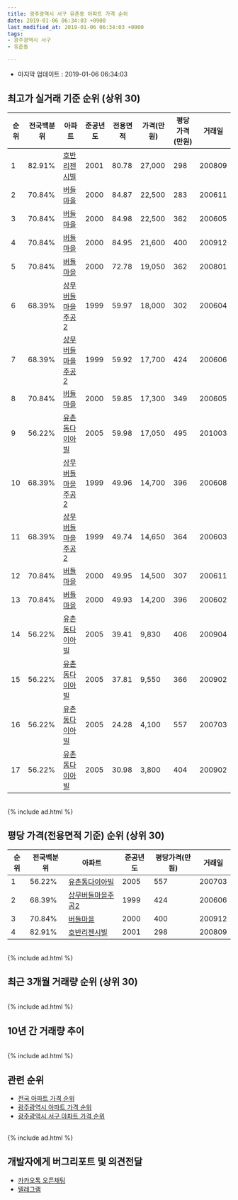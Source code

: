 ```yaml
---
title: 광주광역시 서구 유촌동 아파트 가격 순위
date: 2019-01-06 06:34:03 +0900
last_modified_at: 2019-01-06 06:34:03 +0900
tags:
- 광주광역시 서구
- 유촌동

---
```


* 마지막 업데이트 : 2019-01-06 06:34:03

## 최고가 실거래 기준 순위 (상위 30)


|순위|전국백분위|아파트|준공년도|전용면적|가격(만원)|평당가격(만원)|거래일|
|---|---|---|---|---|---|---|---|
|1|82.91%|[호반리젠시빌](https://search.naver.com/search.naver?query=%EA%B4%91%EC%A3%BC%EA%B4%91%EC%97%AD%EC%8B%9C+%EC%84%9C%EA%B5%AC+%EC%9C%A0%EC%B4%8C%EB%8F%99+%ED%98%B8%EB%B0%98%EB%A6%AC%EC%A0%A0%EC%8B%9C%EB%B9%8C)|2001|80.78|27,000|298|200809|
|2|70.84%|[버들마을](https://search.naver.com/search.naver?query=%EA%B4%91%EC%A3%BC%EA%B4%91%EC%97%AD%EC%8B%9C+%EC%84%9C%EA%B5%AC+%EC%9C%A0%EC%B4%8C%EB%8F%99+%EB%B2%84%EB%93%A4%EB%A7%88%EC%9D%84)|2000|84.87|22,500|283|200611|
|3|70.84%|[버들마을](https://search.naver.com/search.naver?query=%EA%B4%91%EC%A3%BC%EA%B4%91%EC%97%AD%EC%8B%9C+%EC%84%9C%EA%B5%AC+%EC%9C%A0%EC%B4%8C%EB%8F%99+%EB%B2%84%EB%93%A4%EB%A7%88%EC%9D%84)|2000|84.98|22,500|362|200605|
|4|70.84%|[버들마을](https://search.naver.com/search.naver?query=%EA%B4%91%EC%A3%BC%EA%B4%91%EC%97%AD%EC%8B%9C+%EC%84%9C%EA%B5%AC+%EC%9C%A0%EC%B4%8C%EB%8F%99+%EB%B2%84%EB%93%A4%EB%A7%88%EC%9D%84)|2000|84.95|21,600|400|200912|
|5|70.84%|[버들마을](https://search.naver.com/search.naver?query=%EA%B4%91%EC%A3%BC%EA%B4%91%EC%97%AD%EC%8B%9C+%EC%84%9C%EA%B5%AC+%EC%9C%A0%EC%B4%8C%EB%8F%99+%EB%B2%84%EB%93%A4%EB%A7%88%EC%9D%84)|2000|72.78|19,050|362|200801|
|6|68.39%|[상무버들마을주공2](https://search.naver.com/search.naver?query=%EA%B4%91%EC%A3%BC%EA%B4%91%EC%97%AD%EC%8B%9C+%EC%84%9C%EA%B5%AC+%EC%9C%A0%EC%B4%8C%EB%8F%99+%EC%83%81%EB%AC%B4%EB%B2%84%EB%93%A4%EB%A7%88%EC%9D%84%EC%A3%BC%EA%B3%B52)|1999|59.97|18,000|302|200604|
|7|68.39%|[상무버들마을주공2](https://search.naver.com/search.naver?query=%EA%B4%91%EC%A3%BC%EA%B4%91%EC%97%AD%EC%8B%9C+%EC%84%9C%EA%B5%AC+%EC%9C%A0%EC%B4%8C%EB%8F%99+%EC%83%81%EB%AC%B4%EB%B2%84%EB%93%A4%EB%A7%88%EC%9D%84%EC%A3%BC%EA%B3%B52)|1999|59.92|17,700|424|200606|
|8|70.84%|[버들마을](https://search.naver.com/search.naver?query=%EA%B4%91%EC%A3%BC%EA%B4%91%EC%97%AD%EC%8B%9C+%EC%84%9C%EA%B5%AC+%EC%9C%A0%EC%B4%8C%EB%8F%99+%EB%B2%84%EB%93%A4%EB%A7%88%EC%9D%84)|2000|59.85|17,300|349|200605|
|9|56.22%|[유촌동다이아빌](https://search.naver.com/search.naver?query=%EA%B4%91%EC%A3%BC%EA%B4%91%EC%97%AD%EC%8B%9C+%EC%84%9C%EA%B5%AC+%EC%9C%A0%EC%B4%8C%EB%8F%99+%EC%9C%A0%EC%B4%8C%EB%8F%99%EB%8B%A4%EC%9D%B4%EC%95%84%EB%B9%8C)|2005|59.98|17,050|495|201003|
|10|68.39%|[상무버들마을주공2](https://search.naver.com/search.naver?query=%EA%B4%91%EC%A3%BC%EA%B4%91%EC%97%AD%EC%8B%9C+%EC%84%9C%EA%B5%AC+%EC%9C%A0%EC%B4%8C%EB%8F%99+%EC%83%81%EB%AC%B4%EB%B2%84%EB%93%A4%EB%A7%88%EC%9D%84%EC%A3%BC%EA%B3%B52)|1999|49.96|14,700|396|200608|
|11|68.39%|[상무버들마을주공2](https://search.naver.com/search.naver?query=%EA%B4%91%EC%A3%BC%EA%B4%91%EC%97%AD%EC%8B%9C+%EC%84%9C%EA%B5%AC+%EC%9C%A0%EC%B4%8C%EB%8F%99+%EC%83%81%EB%AC%B4%EB%B2%84%EB%93%A4%EB%A7%88%EC%9D%84%EC%A3%BC%EA%B3%B52)|1999|49.74|14,650|364|200603|
|12|70.84%|[버들마을](https://search.naver.com/search.naver?query=%EA%B4%91%EC%A3%BC%EA%B4%91%EC%97%AD%EC%8B%9C+%EC%84%9C%EA%B5%AC+%EC%9C%A0%EC%B4%8C%EB%8F%99+%EB%B2%84%EB%93%A4%EB%A7%88%EC%9D%84)|2000|49.95|14,500|307|200611|
|13|70.84%|[버들마을](https://search.naver.com/search.naver?query=%EA%B4%91%EC%A3%BC%EA%B4%91%EC%97%AD%EC%8B%9C+%EC%84%9C%EA%B5%AC+%EC%9C%A0%EC%B4%8C%EB%8F%99+%EB%B2%84%EB%93%A4%EB%A7%88%EC%9D%84)|2000|49.93|14,200|396|200602|
|14|56.22%|[유촌동다이아빌](https://search.naver.com/search.naver?query=%EA%B4%91%EC%A3%BC%EA%B4%91%EC%97%AD%EC%8B%9C+%EC%84%9C%EA%B5%AC+%EC%9C%A0%EC%B4%8C%EB%8F%99+%EC%9C%A0%EC%B4%8C%EB%8F%99%EB%8B%A4%EC%9D%B4%EC%95%84%EB%B9%8C)|2005|39.41|9,830|406|200904|
|15|56.22%|[유촌동다이아빌](https://search.naver.com/search.naver?query=%EA%B4%91%EC%A3%BC%EA%B4%91%EC%97%AD%EC%8B%9C+%EC%84%9C%EA%B5%AC+%EC%9C%A0%EC%B4%8C%EB%8F%99+%EC%9C%A0%EC%B4%8C%EB%8F%99%EB%8B%A4%EC%9D%B4%EC%95%84%EB%B9%8C)|2005|37.81|9,550|366|200902|
|16|56.22%|[유촌동다이아빌](https://search.naver.com/search.naver?query=%EA%B4%91%EC%A3%BC%EA%B4%91%EC%97%AD%EC%8B%9C+%EC%84%9C%EA%B5%AC+%EC%9C%A0%EC%B4%8C%EB%8F%99+%EC%9C%A0%EC%B4%8C%EB%8F%99%EB%8B%A4%EC%9D%B4%EC%95%84%EB%B9%8C)|2005|24.28|4,100|557|200703|
|17|56.22%|[유촌동다이아빌](https://search.naver.com/search.naver?query=%EA%B4%91%EC%A3%BC%EA%B4%91%EC%97%AD%EC%8B%9C+%EC%84%9C%EA%B5%AC+%EC%9C%A0%EC%B4%8C%EB%8F%99+%EC%9C%A0%EC%B4%8C%EB%8F%99%EB%8B%A4%EC%9D%B4%EC%95%84%EB%B9%8C)|2005|30.98|3,800|404|200902|


<br>
{% include ad.html %}
<br>

## 평당 가격(전용면적 기준) 순위 (상위 30)


|순위|전국백분위|아파트|준공년도|평당가격(만원)|거래일|
|---|---|---|---|---|---|
|1|56.22%|[유촌동다이아빌](https://search.naver.com/search.naver?query=%EA%B4%91%EC%A3%BC%EA%B4%91%EC%97%AD%EC%8B%9C+%EC%84%9C%EA%B5%AC+%EC%9C%A0%EC%B4%8C%EB%8F%99+%EC%9C%A0%EC%B4%8C%EB%8F%99%EB%8B%A4%EC%9D%B4%EC%95%84%EB%B9%8C)|2005|557|200703|
|2|68.39%|[상무버들마을주공2](https://search.naver.com/search.naver?query=%EA%B4%91%EC%A3%BC%EA%B4%91%EC%97%AD%EC%8B%9C+%EC%84%9C%EA%B5%AC+%EC%9C%A0%EC%B4%8C%EB%8F%99+%EC%83%81%EB%AC%B4%EB%B2%84%EB%93%A4%EB%A7%88%EC%9D%84%EC%A3%BC%EA%B3%B52)|1999|424|200606|
|3|70.84%|[버들마을](https://search.naver.com/search.naver?query=%EA%B4%91%EC%A3%BC%EA%B4%91%EC%97%AD%EC%8B%9C+%EC%84%9C%EA%B5%AC+%EC%9C%A0%EC%B4%8C%EB%8F%99+%EB%B2%84%EB%93%A4%EB%A7%88%EC%9D%84)|2000|400|200912|
|4|82.91%|[호반리젠시빌](https://search.naver.com/search.naver?query=%EA%B4%91%EC%A3%BC%EA%B4%91%EC%97%AD%EC%8B%9C+%EC%84%9C%EA%B5%AC+%EC%9C%A0%EC%B4%8C%EB%8F%99+%ED%98%B8%EB%B0%98%EB%A6%AC%EC%A0%A0%EC%8B%9C%EB%B9%8C)|2001|298|200809|


<br>
{% include ad.html %}
<br>

## 최근 3개월 거래량 순위 (상위 30)


<div style="width:100%;">
    <canvas id="deal_count_ranking" height="250"></canvas>
</div>


<script>
new Chart(document.getElementById("deal_count_ranking"), {
    type: 'horizontalBar',
    data: {
        labels: ['상무버들마을주공2', '버들마을', '호반리젠시빌', '유촌동다이아빌'],
        datasets: [{
            label: '실거래 수',
            data: [9, 8, 3, 2],
            borderColor: "rgba(255, 0, 128, 1)",
            backgroundColor: "rgba(255, 0, 128, 0.5)",
            fill: false,
        }]
    },
    options: {
        responsive: true,
        title: {
            display: true,
            text: '최근 3개월 거래량 순위'
        },
        tooltips: {
            mode: 'index',
            intersect: false,
            callbacks: {
                title: function(tooltipItems, data) {
                    return "실거래 수:";
                },
                label: function(tooltipItem, data) {
                    return data.labels[tooltipItem.index] + ": " + tooltipItem.xLabel;
                }
            }
        },
        hover: {
            mode: 'nearest',
            intersect: true
        },
        scales: {
            xAxes: [{
                display: true,
                scaleLabel: {
                    display: true,
                    labelString: '실거래 수'
                },
                ticks: {
                    suggestedMin: 0,
                }
            }],
            yAxes: [{
                display: true,
                ticks: {
                    autoSkip: false,
                    callback: function(value, index, values) {
                        if (value.length > 15)
                            return value.substr(0, 13) + "...";
                        else
                            return value;
                    }
                },
                scaleLabel: {
                    display: false,
                }
            }]
        }
    }
});

</script>


<br>
{% include ad.html %}
<br>

## 10년 간 거래량 추이


<div style="width:100%;">
    <canvas id="deal_progress" height="250"></canvas>
</div>

<script>
new Chart(document.getElementById("deal_progress"), {
    type: 'line',
    data: {
        labels: ['200901','200902','200903','200904','200905','200906','200907','200908','200909','200910','200911','200912','201001','201002','201003','201004','201005','201006','201007','201008','201009','201010','201011','201012','201101','201102','201103','201104','201105','201106','201107','201108','201109','201110','201111','201112','201201','201202','201203','201204','201205','201206','201207','201208','201209','201210','201211','201212','201301','201302','201303','201304','201305','201306','201307','201308','201309','201310','201311','201312','201401','201402','201403','201404','201405','201406','201407','201408','201409','201410','201411','201412','201501','201502','201503','201504','201505','201506','201507','201508','201509','201510','201511','201512','201601','201602','201603','201604','201605','201606','201607','201608','201609','201610','201611','201612','201701','201702','201703','201704','201705','201706','201707','201708','201709','201710','201711','201712','201801','201802','201803','201804','201805','201806','201807','201808','201809','201810','201811','201812','201901'],
        datasets: [{
            label: '실거래 수',
            pointRadius: 1,
            data: [19, 35, 20, 22, 19, 18, 21, 26, 26, 26, 20, 18, 26, 38, 24, 18, 25, 20, 20, 18, 24, 40, 27, 20, 29, 19, 26, 17, 26, 7, 18, 26, 15, 26, 18, 18, 10, 26, 11, 12, 9, 10, 9, 20, 12, 24, 21, 22, 12, 19, 18, 26, 16, 15, 16, 15, 18, 17, 16, 24, 14, 29, 20, 19, 10, 9, 16, 14, 20, 16, 10, 9, 25, 18, 31, 25, 10, 13, 11, 19, 20, 22, 14, 15, 9, 11, 10, 15, 12, 21, 17, 16, 19, 26, 15, 13, 10, 13, 9, 12, 22, 23, 11, 13, 19, 17, 19, 14, 15, 15, 27, 19, 18, 19, 12, 24, 34, 32, 13, 9, 0],
            borderColor: "rgba(255, 201, 14, 1)",
            backgroundColor: "rgba(255, 201, 14, 0.5)",
            fill: true,
        }]
    },
    options: {
        responsive: true,
        title: {
            display: true,
            text: '10년간 거래량 추이'
        },
        tooltips: {
            mode: 'index',
            intersect: false,
        },
        hover: {
            mode: 'nearest',
            intersect: true
        },
        scales: {
            xAxes: [{
                display: true,
                scaleLabel: {
                    display: true,
                    labelString: '년/월'
                }
            }],
            yAxes: [{
                display: true,
                ticks: {
                    suggestedMin: 0,
                },
                scaleLabel: {
                    display: true,
                    labelString: '실거래 수'
                }
            }]
        }
    }
});

</script>


<br>
{% include ad.html %}
<br>

## 관련 순위

- [전국 아파트 가격 순위](https://inasie.github.io/apt-ranking/전국)
- [광주광역시 아파트 가격 순위](https://inasie.github.io/apt-ranking/광주광역시)
- [광주광역시 서구 아파트 가격 순위](https://inasie.github.io/apt-ranking/광주광역시-서구)


<br>
{% include ad.html %}
<br>

## 개발자에게 버그리포트 및 의견전달

- [카카오톡 오픈채팅](https://open.kakao.com/o/gLJUAP4)
- [텔레그램](https://t.me/inasie)


